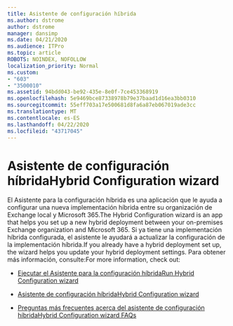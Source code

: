 ```yaml
---
title: Asistente de configuración híbrida
ms.author: dstrome
author: dstrome
manager: dansimp
ms.date: 04/21/2020
ms.audience: ITPro
ms.topic: article
ROBOTS: NOINDEX, NOFOLLOW
localization_priority: Normal
ms.custom:
- "603"
- "3500010"
ms.assetid: 94bdd043-be92-435e-8e0f-7ce453368919
ms.openlocfilehash: 5e9469bce87338978b79e37baad1d16ea3bb0310
ms.sourcegitcommit: 55eff703a17e500681d8fa6a87eb067019ade3cc
ms.translationtype: MT
ms.contentlocale: es-ES
ms.lasthandoff: 04/22/2020
ms.locfileid: "43717045"
---
```

# <a name="hybrid-configuration-wizard"></a><span data-ttu-id="05811-102">Asistente de configuración híbrida</span><span class="sxs-lookup"><span data-stu-id="05811-102">Hybrid Configuration wizard</span></span>

<span data-ttu-id="05811-103">El Asistente para la configuración híbrida es una aplicación que le ayuda a configurar una nueva implementación híbrida entre su organización de Exchange local y Microsoft 365.</span><span class="sxs-lookup"><span data-stu-id="05811-103">The Hybrid Configuration wizard is an app that helps you set up a new hybrid deployment between your on-premises Exchange organization and Microsoft 365.</span></span> <span data-ttu-id="05811-104">Si ya tiene una implementación híbrida configurada, el asistente le ayudará a actualizar la configuración de la implementación híbrida.</span><span class="sxs-lookup"><span data-stu-id="05811-104">If you already have a hybrid deployment set up, the wizard helps you update your hybrid deployment settings.</span></span> <span data-ttu-id="05811-105">Para obtener más información, consulte:</span><span class="sxs-lookup"><span data-stu-id="05811-105">For more information, check out:</span></span>
  
- [<span data-ttu-id="05811-106">Ejecutar el Asistente para la configuración híbrida</span><span class="sxs-lookup"><span data-stu-id="05811-106">Run Hybrid Configuration wizard</span></span>](https://technet.microsoft.com/library/mt595788%28v=exchg.150%29.aspx)

- [<span data-ttu-id="05811-107">Asistente de configuración híbrida</span><span class="sxs-lookup"><span data-stu-id="05811-107">Hybrid Configuration wizard</span></span>](https://technet.microsoft.com/library/hh529921%28v=exchg.150%29.aspx)

- [<span data-ttu-id="05811-108">Preguntas más frecuentes acerca del asistente de configuración híbrida</span><span class="sxs-lookup"><span data-stu-id="05811-108">Hybrid Configuration wizard FAQs</span></span>](https://technet.microsoft.com/library/mt488940%28v=exchg.150%29.aspx)
